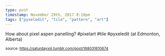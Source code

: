 ```yaml
---
type: post
timestamp: November 29th, 2017 8:18pm
tags: ["pyxeledit", "tile", "pattern", "art"]
---
```

<a href="https://www.instagram.com/p/BcGpv-inPfr/ "></a>

How about pixel aspen panelling? #pixelart  #tile #pyxeledit  (at Edmonton, Alberta)
 
      
      
  
<small>source: https://saturdayxiii.tumblr.com/post/168031610674</small>